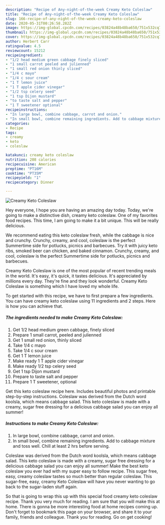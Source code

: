 ```yaml
---
description: "Recipe of Any-night-of-the-week Creamy Keto Coleslaw"
title: "Recipe of Any-night-of-the-week Creamy Keto Coleslaw"
slug: 166-recipe-of-any-night-of-the-week-creamy-keto-coleslaw
date: 2020-05-31T00:26:58.282Z
image: https://img-global.cpcdn.com/recipes/03824a48b48ba650/751x532cq70/creamy-keto-coleslaw-recipe-main-photo.jpg
thumbnail: https://img-global.cpcdn.com/recipes/03824a48b48ba650/751x532cq70/creamy-keto-coleslaw-recipe-main-photo.jpg
cover: https://img-global.cpcdn.com/recipes/03824a48b48ba650/751x532cq70/creamy-keto-coleslaw-recipe-main-photo.jpg
author: Herbert Carr
ratingvalue: 4.5
reviewcount: 15212
recipeingredient:
- "1/2 head medium green cabbage finely sliced"
- "1 small carrot peeled and julienned"
- "1 small red onion thinly sliced"
- "1/4 c mayo"
- "1/4 c sour cream"
- "1 T lemon juice"
- "1 T apple cider vinegar"
- "1/2 tsp celery seed"
- "1 tsp Dijon mustard"
- "to taste salt and pepper"
- "1 T sweetener optional"
recipeinstructions:
- "In large bowl, combine cabbage, carrot and onion."
- "In small bowl, combine remaining ingredients. Add to cabbage mixture and toss well. Chill at least 2 hrs before serving."
categories:
- Recipe
tags:
- creamy
- keto
- coleslaw

katakunci: creamy keto coleslaw 
nutrition: 208 calories
recipecuisine: American
preptime: "PT16M"
cooktime: "PT35M"
recipeyield: "1"
recipecategory: Dinner

---
```



![Creamy Keto Coleslaw](https://img-global.cpcdn.com/recipes/03824a48b48ba650/751x532cq70/creamy-keto-coleslaw-recipe-main-photo.jpg)

Hey everyone, I hope you are having an amazing day today. Today, we're going to make a distinctive dish, creamy keto coleslaw. One of my favorites food recipes. This time, I am going to make it a bit unique. This will be really delicious.

We recommend eating this keto coleslaw fresh, while the cabbage is nice and crunchy. Crunchy, creamy, and cool, coleslaw is the perfect Summertime side for potlucks, picnics and barbecues. Try it with juicy keto ribs, smoked beer can chicken, and baked cinnamon. Crunchy, creamy, and cool, coleslaw is the perfect Summertime side for potlucks, picnics and barbecues.

Creamy Keto Coleslaw is one of the most popular of recent trending meals in the world. It's easy, it's quick, it tastes delicious. It's appreciated by millions every day. They're fine and they look wonderful. Creamy Keto Coleslaw is something which I have loved my whole life.


To get started with this recipe, we have to first prepare a few ingredients. You can have creamy keto coleslaw using 11 ingredients and 2 steps. Here is how you can achieve that.

<!--inarticleads1-->

##### The ingredients needed to make Creamy Keto Coleslaw:

1. Get 1/2 head medium green cabbage, finely sliced
1. Prepare 1 small carrot, peeled and julienned
1. Get 1 small red onion, thinly sliced
1. Take 1/4 c mayo
1. Take 1/4 c sour cream
1. Get 1 T lemon juice
1. Make ready 1 T apple cider vinegar
1. Make ready 1/2 tsp celery seed
1. Get 1 tsp Dijon mustard
1. Prepare to taste salt and pepper
1. Prepare 1 T sweetener, optional


Get this keto coleslaw recipe here. Includes beautiful photos and printable step-by-step instructions. Coleslaw was derived from the Dutch word koolsla, which means cabbage salad. This keto coleslaw is made with a creamy, sugar free dressing for a delicious cabbage salad you can enjoy all summer! 

<!--inarticleads2-->

##### Instructions to make Creamy Keto Coleslaw:

1. In large bowl, combine cabbage, carrot and onion.
1. In small bowl, combine remaining ingredients. Add to cabbage mixture and toss well. Chill at least 2 hrs before serving.


Coleslaw was derived from the Dutch word koolsla, which means cabbage salad. This keto coleslaw is made with a creamy, sugar free dressing for a delicious cabbage salad you can enjoy all summer! Make the best keto coleslaw you ever had with my super easy to follow recipe. This sugar free, easy, creamy coleslaw tastes so much better than regular coleslaw. This sugar-free, easy, creamy Keto Coleslaw will have you never wanting to go back to the sugar-laden stuff again. 

So that is going to wrap this up with this special food creamy keto coleslaw recipe. Thank you very much for reading. I am sure that you will make this at home. There is gonna be more interesting food at home recipes coming up. Don't forget to bookmark this page on your browser, and share it to your family, friends and colleague. Thank you for reading. Go on get cooking!
